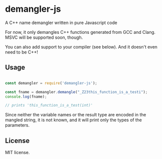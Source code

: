 # demangler-js

A C++ name demangler written in pure Javascript code

For now, it only demangles C++ functions generated from GCC and
Clang. MSVC will be supported soon, though.

You can also add support to your compiler (see below). And it doesn't
even need to be C++!

## Usage

```js

const demangler = require('demangler-js');

const fname = demangler.demangle("_Z23this_function_is_a_testi");
console.log(fname);

// prints 'this_function_is_a_test(int)'

```

Since neither the variable names or the result type are encoded in the
mangled string, it is not known, and it will print only the types of
the parameters.

## License

MIT license.
